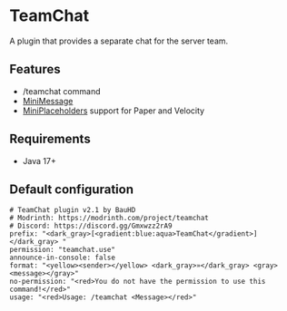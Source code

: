 # TeamChat
A plugin that provides a separate chat for the server team.

## Features
- /teamchat command
- [MiniMessage](https://docs.advntr.dev/minimessage/format.html)
- [MiniPlaceholders](https://modrinth.com/plugin/miniplaceholders) support for Paper and Velocity

## Requirements
- Java 17+

## Default configuration

```
# TeamChat plugin v2.1 by BauHD
# Modrinth: https://modrinth.com/project/teamchat
# Discord: https://discord.gg/Gmxwzz2rA9
prefix: "<dark_gray>[<gradient:blue:aqua>TeamChat</gradient>]</dark_gray> "
permission: "teamchat.use"
announce-in-console: false
format: "<yellow><sender></yellow> <dark_gray>»</dark_gray> <gray><message></gray>"
no-permission: "<red>You do not have the permission to use this command!</red>"
usage: "<red>Usage: /teamchat <Message></red>"
```
